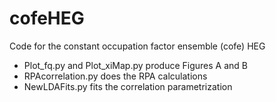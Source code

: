# cofeHEG
 Code for the constant occupation factor ensemble (cofe) HEG

* Plot_fq.py and Plot_xiMap.py produce Figures A and B
* RPAcorrelation.py does the RPA calculations
* NewLDAFits.py fits the correlation parametrization

